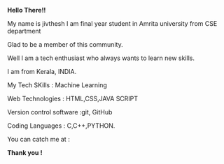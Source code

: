 **Hello There!!**

 My name is jivthesh I am final year student in Amrita university from CSE department

Glad to be a member of this community.

Well I am a tech enthusiast who always wants to learn new skills.

I am from Kerala, INDIA.

My Tech SKills : Machine Learning

Web Technologies : HTML,CSS,JAVA SCRIPT

Version control software :git, GitHub


Coding Languages : C,C++,PYTHON.

You can catch me at :


[LinkedIn]: (https://www.linkedin.com/in/jivthesh/)

[GitHub]:(https://github.com/jivthesh)

**Thank you !**

